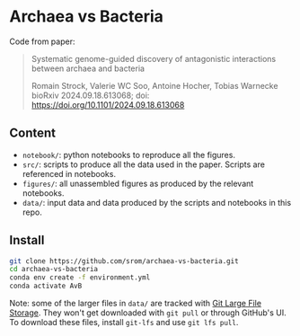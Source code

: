# Archaea vs Bacteria

Code from paper:

>Systematic genome-guided discovery of antagonistic interactions between archaea and bacteria
>
>Romain Strock, Valerie WC Soo, Antoine Hocher, Tobias Warnecke<br>
>bioRxiv 2024.09.18.613068; doi: https://doi.org/10.1101/2024.09.18.613068


## Content

- `notebook/`: python notebooks to reproduce all the figures.
- `src/`: scripts to produce all the data used in the paper. Scripts are referenced in notebooks.
- `figures/`: all unassembled figures as produced by the relevant notebooks.
- `data/`: input data and data produced by the scripts and notebooks in this repo.

## Install

```sh
git clone https://github.com/srom/archaea-vs-bacteria.git
cd archaea-vs-bacteria
conda env create -f environment.yml
conda activate AvB
```

Note: some of the larger files in `data/` are tracked with [Git Large File Storage](https://git-lfs.com/). They won't get  downloaded with `git pull` or through GitHub's UI. To download these files, install `git-lfs` and use `git lfs pull`.

